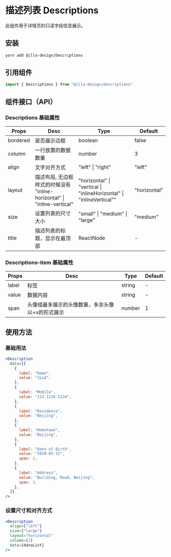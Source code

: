 # 描述列表 Descriptions

此组件用于详情页的只读字段信息展示。

## 安装

```bash
yarn add @illa-design/Descriptions
```

## 引用组件

```jsx
import { Descriptions } from "@illa-design/descriptions"
```

## 组件接口（API）

### Descriptions 基础属性

| Props    | Desc                                                         | Type                                                         | Default      |
| -------- | ------------------------------------------------------------ | ------------------------------------------------------------ | ------------ |
| bordered | 是否展示边框                                                 | boolean                                                      | false        |
| column   | 一行放置的数据数量                                           | number                                                       | 3            |
| align    | 文字对齐方式                                                 | "left" \| "right"                                            | "left"       |
| layout   | 描述布局, 无边框样式的时候没有 "inline-horizontal" \| "inline-vertical" | "horizontal" \| "vertical \| "inlineHorizontal" \| "inlineVertical"" | "horizontal" |
| size     | 设置列表的尺寸大小                                           | "small" \| "medium" \| "large"                               | "medium"     |
| title    | 描述列表的标题，显示在最顶部                                 | ReactNode                                                    | -            |

### Descriptions-item 基础属性

| Props | Desc                                             | Type   | Default |
| ----- | ------------------------------------------------ | ------ | ------- |
| label | 标签                                             | string | -       |
| value | 数据内容                                         | string | -       |
| span  | 头像组最多展示的头像数量，多余头像以+x的形式展示 | number | 1       |

## 使用方法

### 基础用法

```jsx
<Description
  data={[
    {
      label: "Name",
      value: "ILLA",
    },
    {
      label: "Mobile",
      value: "123-1234-1234",
    },
    {
      label: "Residence",
      value: "Beijing",
    },
    {
      label: "Hometown",
      value: "Beijing",
    },
    {
      label: "Date of Birth",
      value: "2020-05-15",
      span: 2,
    },
    {
      label: "Address",
      value: "Building, Road, Beijing",
      span: 3,
    },
  ]}
/>
```

### 设置尺寸和对齐方式

```jsx
<Description
  align={"left"}
  size={"large"}
  layout="horizontal"
  column={1}
  data={dataList}
/>
```
